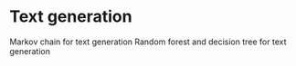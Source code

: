 # Text generation 
Markov chain for text generation
Random forest and decision tree for text generation
